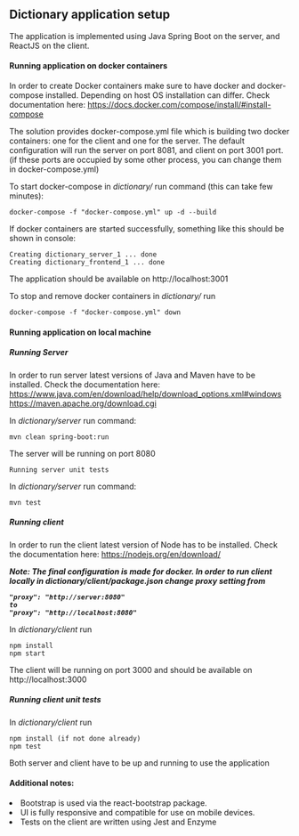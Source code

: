 <h2>Dictionary application setup</h2>

The application is implemented using Java Spring Boot on the server, and ReactJS on the client.

<h4>Running application on docker containers</h4>

In order to create Docker containers make sure to have docker and docker-compose installed.
Depending on host OS installation can differ. Check documentation here: https://docs.docker.com/compose/install/#install-compose

The solution provides docker-compose.yml file which is building two docker containers: one for the client and one for the server. 
The default configuration will run the server on port 8081, and client on port 3001 port. (if these ports are occupied by some other process, you can change them in docker-compose.yml)

To start docker-compose in <i>dictionary/</i> run command (this can take few minutes):

    docker-compose -f "docker-compose.yml" up -d --build

If docker containers are started successfully, something like this should be shown in console:

    Creating dictionary_server_1 ... done
    Creating dictionary_frontend_1 ... done

The application should be available on http://localhost:3001 

To stop and remove docker containers in <i>dictionary/</i> run
    
    docker-compose -f "docker-compose.yml" down

<h4>Running application on local machine</h4>

<h5>Running Server</h5>

In order to run server latest versions of Java and Maven have to be installed. Check the documentation here: 
https://www.java.com/en/download/help/download_options.xml#windows
https://maven.apache.org/download.cgi

In <i>dictionary/server</i> run command: 

    mvn clean spring-boot:run

The server will be running on port 8080

    Running server unit tests

In <i>dictionary/server</i> run command: 

    mvn test

<h5>Running client</h5>

In order to run the client latest version of Node has to be installed. Check the documentation here: https://nodejs.org/en/download/

<i><b>Note: The final configuration is made for docker. In order to run client locally in dictionary/client/package.json change proxy setting from 

    "proxy": "http://server:8080" 
    to
    "proxy": "http://localhost:8080"
</b></i>

In <i>dictionary/client</i> run
   
    npm install 
    npm start

The client will be running on port 3000 and should be available on http://localhost:3000 

<h5>Running client unit tests </h5>

In <i>dictionary/client</i> run

    npm install (if not done already)
    npm test

Both server and client have to be up and running to use the application

<h4>Additional notes:</h4>
<li>Bootstrap is used via the react-bootstrap package. </li>
<li>UI is fully responsive and compatible for use on mobile devices.</li>
<li>Tests on the client are written using Jest and Enzyme</li>


